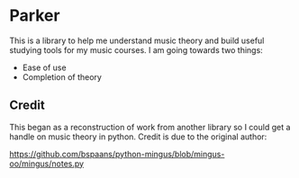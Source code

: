# Parker

This is a library to help me understand music theory and build useful studying
tools for my music courses.  I am going towards two things:

- Ease of use
- Completion of theory


## Credit

This began as a reconstruction of work from another library so I could get a
handle on music theory in python. Credit is due to the original author:

https://github.com/bspaans/python-mingus/blob/mingus-oo/mingus/notes.py
